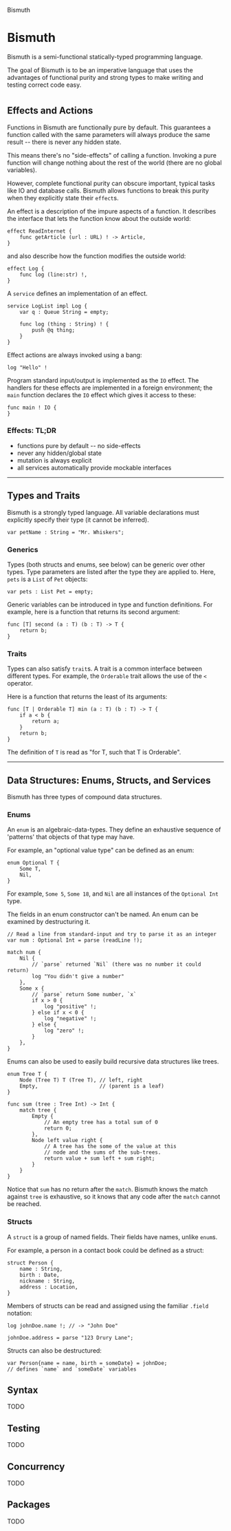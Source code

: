 Bismuth

# Bismuth
Bismuth is a semi-functional statically-typed programming language.

The goal of Bismuth is to be an imperative language that uses the
	advantages of functional purity and strong types to make writing
	and testing correct code easy.

#
## Effects and Actions
Functions in Bismuth are functionally pure by default. This guarantees a
function called with the same parameters will always produce the same result --
there is never any hidden state.

This means there's no "side-effects" of calling a function. Invoking a pure
function will change nothing about the rest of the world (there are no global
variables).

However, complete functional purity can obscure important, typical tasks like
IO and database calls.
Bismuth allows functions to break this purity when they explicitly state their
`effect`s.

An effect is a description of the impure aspects of a function. It describes the
interface that lets the function know about the outside world:

```draft
effect ReadInternet {
	func getArticle (url : URL) ! -> Article,
}
```

and also describe how the function modifies the outside world:

```draft
effect Log {
	func log (line:str) !,
}
```

A `service` defines an implementation of an effect.

```draft
service LogList impl Log {
	var q : Queue String = empty;

	func log (thing : String) ! {
		push @q thing;
	}
}
```

Effect actions are always invoked using a bang:

```
log "Hello" !
```

Program standard input/output is implemented as the `IO` effect. The handlers
for these effects are implemented in a foreign environment; the `main`
function declares the `IO` effect which gives it access to these:

```
func main ! IO {
}
```

### Effects: TL;DR
+ functions pure by default -- no side-effects
+ never any hidden/global state
+ mutation is always explicit
+ all services automatically provide mockable interfaces

----

## Types and Traits

Bismuth is a strongly typed language. All variable declarations must explicitly
specify their type (it cannot be inferred).

```
var petName : String = "Mr. Whiskers";
```

### Generics

Types (both structs and enums, see below) can be generic over other types. Type
parameters are listed after the
type they are applied to. Here, `pets` is a `List` of `Pet` objects:

```
var pets : List Pet = empty;
```

Generic variables can be introduced in type and function definitions. For
example, here is a function that returns its second argument:

```
func [T] second (a : T) (b : T) -> T {
	return b;
}
```

### Traits

Types can also satisfy `trait`s. A trait is a common interface between different
types. For example, the `Orderable` trait allows the use of the `<` operator.

Here is a function that returns the least of its arguments:

```
func [T | Orderable T] min (a : T) (b : T) -> T {
	if a < b {
		return a;
	}
	return b;
}
```

The definition of `T` is read as "for T, such that T is Orderable".



----

## Data Structures: Enums, Structs, and Services

Bismuth has three types of compound data structures.

### Enums

An `enum` is an algebraic-data-types. They define an exhaustive sequence of
'patterns' that objects of that type may have.

For example, an "optional value type" can be defined as an enum:

```
enum Optional T {
	Some T,
	Nil,
}
```

For example, `Some 5`, `Some 18`, and `Nil` are all instances of the
`Optional Int` type.

The fields in an enum constructor can't be named. An enum can be examined by
destructuring it.

```draft
// Read a line from standard-input and try to parse it as an integer
var num : Optional Int = parse (readLine !);

match num {
	Nil {
		// `parse` returned `Nil` (there was no number it could return)
		log "You didn't give a number"
	},
	Some x {
		// `parse` return Some number, `x`
		if x > 0 {
			log "positive" !;
		} else if x < 0 {
			log "negative" !;
		} else {
			log "zero" !;
		}
	},
}
```

Enums can also be used to easily build recursive data structures like trees.

```draft
enum Tree T {
	Node (Tree T) T (Tree T), // left, right
	Empty,                    // (parent is a leaf)
}

func sum (tree : Tree Int) -> Int {
	match tree {
		Empty {
			// An empty tree has a total sum of 0
			return 0;
		},
		Node left value right {
			// A tree has the some of the value at this
			// node and the sums of the sub-trees.
			return value + sum left + sum right;
		}
	}
}
```

Notice that `sum` has no return after the `match`. Bismuth knows the match
against `tree` is exhaustive, so it knows that any code after the `match` cannot
be reached.

### Structs

A `struct` is a group of named fields. Their fields have names, unlike `enum`s.

For example, a person in a contact book could be defined as a struct:

```
struct Person {
	name : String,
	birth : Date,
	nickname : String,
	address : Location,
}
```

Members of structs can be read and assigned using the familiar `.field`
notation:

```
log johnDoe.name !; // -> "John Doe"

johnDoe.address = parse "123 Drury Lane";
```

Structs can also be destructured:

```draft
var Person{name = name, birth = someDate} = johnDoe;
// defines `name` and `someDate` variables
```

## Syntax

TODO

## Testing

TODO

## Concurrency

TODO

## Packages

TODO
